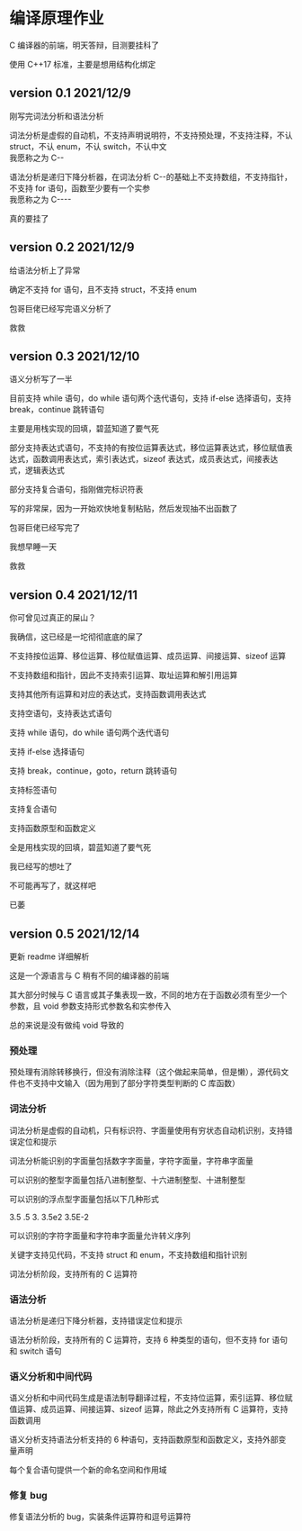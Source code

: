 # 编译原理作业

C 编译器的前端，明天答辩，目测要挂科了

使用 C++17 标准，主要是想用结构化绑定

## version 0.1 2021/12/9

刚写完词法分析和语法分析

词法分析是虚假的自动机，不支持声明说明符，不支持预处理，不支持注释，不认 struct，不认 enum，不认 switch，不认中文  
我愿称之为 C--

语法分析是递归下降分析器，在词法分析 C--的基础上不支持数组，不支持指针，不支持 for 语句，函数至少要有一个实参  
我愿称之为 C----

真的要挂了

## version 0.2 2021/12/9

给语法分析上了异常

确定不支持 for 语句，且不支持 struct，不支持 enum

包哥巨佬已经写完语义分析了

救救

## version 0.3 2021/12/10

语义分析写了一半

目前支持 while 语句，do while 语句两个迭代语句，支持 if-else 选择语句，支持 break，continue 跳转语句

主要是用栈实现的回填，碧蓝知道了要气死

部分支持表达式语句，不支持的有按位运算表达式，移位运算表达式，移位赋值表达式，函数调用表达式，索引表达式，sizeof 表达式，成员表达式，间接表达式，逻辑表达式

部分支持复合语句，指刚做完标识符表

写的非常屎，因为一开始欢快地复制粘贴，然后发现抽不出函数了

包哥巨佬已经写完了

我想早睡一天

救救

## version 0.4 2021/12/11

你可曾见过真正的屎山？

我确信，这已经是一坨彻彻底底的屎了

不支持按位运算、移位运算、移位赋值运算、成员运算、间接运算、sizeof 运算

不支持数组和指针，因此不支持索引运算、取址运算和解引用运算

支持其他所有运算和对应的表达式，支持函数调用表达式

支持空语句，支持表达式语句

支持 while 语句，do while 语句两个迭代语句

支持 if-else 选择语句

支持 break，continue，goto，return 跳转语句

支持标签语句

支持复合语句

支持函数原型和函数定义

全是用栈实现的回填，碧蓝知道了要气死

我已经写的想吐了

不可能再写了，就这样吧

已萎

## version 0.5 2021/12/14

更新 readme 详细解析

这是一个源语言与 C 稍有不同的编译器的前端

其大部分时候与 C 语言或其子集表现一致，不同的地方在于函数必须有至少一个参数，且 void 参数支持形式参数名和实参传入

总的来说是没有做纯 void 导致的

### 预处理

预处理有消除转移换行，但没有消除注释（这个做起来简单，但是懒），源代码文件也不支持中文输入（因为用到了部分字符类型判断的 C 库函数）

### 词法分析

词法分析是虚假的自动机，只有标识符、字面量使用有穷状态自动机识别，支持错误定位和提示

词法分析能识别的字面量包括数字字面量，字符字面量，字符串字面量

可以识别的整型字面量包括八进制整型、十六进制整型、十进制整型

可以识别的浮点型字面量包括以下几种形式

3.5 .5 3. 3.5e2 3.5E-2

可以识别的字符字面量和字符串字面量允许转义序列

关键字支持见代码，不支持 struct 和 enum，不支持数组和指针识别

词法分析阶段，支持所有的 C 运算符

### 语法分析

语法分析是递归下降分析器，支持错误定位和提示

语法分析阶段，支持所有的 C 运算符，支持 6 种类型的语句，但不支持 for 语句和 switch 语句

### 语义分析和中间代码

语义分析和中间代码生成是语法制导翻译过程，不支持位运算，索引运算、移位赋值运算、成员运算、间接运算、sizeof 运算，除此之外支持所有 C 运算符，支持函数调用

语义分析支持语法分析支持的 6 种语句，支持函数原型和函数定义，支持外部变量声明

每个复合语句提供一个新的命名空间和作用域

### 修复 bug

修复语法分析的 bug，实装条件运算符和逗号运算符
